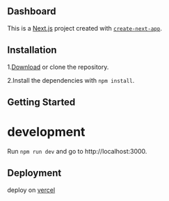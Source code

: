 ## Dashboard

This is a [Next.js](https://nextjs.org/) project created with [`create-next-app`](https://github.com/vercel/next.js/tree/canary/packages/create-next-app).

## Installation

1.[Download](https://codeload.github.com/sanazniamati/dashboard/zip/refs/heads/main) or clone the repository.

2.Install the dependencies with `npm install`.

## Getting Started

# development

Run `npm run dev` and go to http://localhost:3000.

## Deployment

deploy on [vercel](https://vercel.com/sanazniamati/dashboard/8G2r1kHp7JazuysxzKmBpD2iBJAN)
